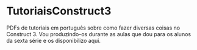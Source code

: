 # TutoriaisConstruct3
PDFs de tutoriais em português sobre como fazer diversas coisas no Construct 3. Vou produzindo-os durante as aulas que dou para os alunos da sexta série e os disponibilizo aqui.
